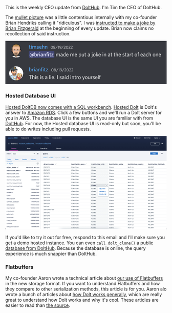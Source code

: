 This is the weekly CEO update from [DoltHub](https://www.dolthub.com/). I'm Tim the CEO of DoltHub.

The [mullet picture](https://mailchi.mp/dolthub.com/tims-weekly-dolthub-update-n5f023c6xj) was a little contentious internally with my co-founder Brian Hendriks calling it "ridiculous". I was [instructed to make a joke by Brian Fitzgerald](https://github.com/dolthub/weekly-updates) at the beginning of every update. Brian now claims no recollection of said instruction. 

[![Brian Lies](../images/brian-lies.png)](https://discord.com/invite/RFwfYpu)

### Hosted Database UI

[Hosted DoltDB now comes with a SQL workbench](https://www.dolthub.com/blog/2022-08-24-hosted-sql-workbench/). [Hosted Dolt](https://hosted.doltdb.com/) is Dolt's answer to [Amazon RDS](https://aws.amazon.com/rds/). Click a few buttons and we'll run a Dolt server for you in AWS. The database UI is the same UI you are familiar with from [DoltHub](https://www.dolthub.com). For now, the Hosted database UI is read-only but soon, you'll be able to do writes including pull requests.

[![Hosted Database UI](../images/hosted-database-ui.png)](https://www.dolthub.com/blog/2022-08-24-hosted-sql-workbench/)

If you'd like to try it out for free, respond to this email and I'll make sure you get a demo hosted instance. You can even [`call dolt_clone()`](https://docs.dolthub.com/sql-reference/version-control/dolt-sql-procedures#dolt_clone) a [public database from DoltHub](https://www.dolthub.com/profile/discover). Because the database is online, the query experience is much snappier than DoltHub.

### Flatbuffers

My co-founder Aaron wrote a technical article about [our use of Flatbuffers](https://www.dolthub.com/blog/2022-08-22-why-we-chose-flatbuffers/) in the new storage format. If you want to understand Flatbuffers and how they compare to other serialization methods, this article is for you. Aaron alo wrote a bunch of articles about [how Dolt works generally](https://docs.dolthub.com/architecture/storage-engine#how-dolt-works-blog-series), which are really great to understand how Dolt works and why it's cool. These articles are easier to read than [the source](https://github.com/dolthub/dolt).

### 